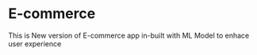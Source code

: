 # E-commerce
This is New version of E-commerce app in-built with ML Model to enhace user experience 

